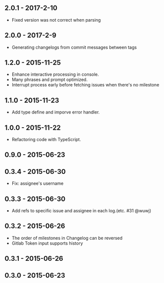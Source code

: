## 2.0.1 - 2017-2-10
- Fixed version was not correct when parsing

## 2.0.0 - 2017-2-9
- Generating changelogs from commit messages between tags

## 1.2.0 - 2015-11-25
- Enhance interactive processing in console.
- Many phrases and prompt optimized.
- Interrupt process early before fetching issues when there's no milestone

## 1.1.0 - 2015-11-23
- Add type define and imporve error handler.

## 1.0.0 - 2015-11-22
- Refactoring code with TypeScript.

## 0.9.0 - 2015-06-23

## 0.3.4 - 2015-06-30
- Fix: assignee's username

## 0.3.3 - 2015-06-30
- Add refs to specific issue and assignee in each log.(etc. #31 @wuwj)

## 0.3.2 - 2015-06-26
- The order of milestones in Changelog can be reversed
- Gitlab Token input supports history

## 0.3.1 - 2015-06-26

## 0.3.0 - 2015-06-23